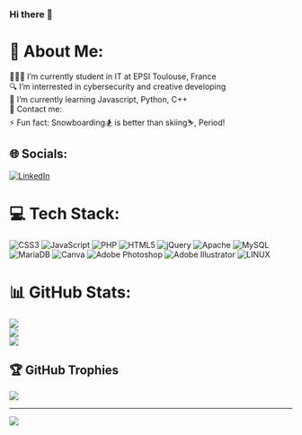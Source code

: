 ### Hi there 👋

# 💫 About Me:
🧑🏽‍💻 I’m currently student in IT at EPSI Toulouse, France<br>🔍 I’m interrested in cybersecurity and creative developing<br>🌱 I’m currently learning Javascript, Python, C++<br>💬 Contact me: <br>⚡ Fun fact: Snowboarding🏂 is better than skiing⛷, Period!


## 🌐 Socials:
[![LinkedIn](https://img.shields.io/badge/LinkedIn-%230077B5.svg?logo=linkedin&logoColor=white)](https://linkedin.com/in/remy-eroes) 

# 💻 Tech Stack:
![CSS3](https://img.shields.io/badge/css3-%231572B6.svg?style=flat&logo=css3&logoColor=white) ![JavaScript](https://img.shields.io/badge/javascript-%23323330.svg?style=flat&logo=javascript&logoColor=%23F7DF1E) ![PHP](https://img.shields.io/badge/php-%23777BB4.svg?style=flat&logo=php&logoColor=white) ![HTML5](https://img.shields.io/badge/html5-%23E34F26.svg?style=flat&logo=html5&logoColor=white) ![jQuery](https://img.shields.io/badge/jquery-%230769AD.svg?style=flat&logo=jquery&logoColor=white) ![Apache](https://img.shields.io/badge/apache-%23D42029.svg?style=flat&logo=apache&logoColor=white) ![MySQL](https://img.shields.io/badge/mysql-%2300f.svg?style=flat&logo=mysql&logoColor=white) ![MariaDB](https://img.shields.io/badge/MariaDB-003545?style=flat&logo=mariadb&logoColor=white) ![Canva](https://img.shields.io/badge/Canva-%2300C4CC.svg?style=flat&logo=Canva&logoColor=white) ![Adobe Photoshop](https://img.shields.io/badge/adobephotoshop-%2331A8FF.svg?style=flat&logo=adobephotoshop&logoColor=white) ![Adobe Illustrator](https://img.shields.io/badge/adobeillustrator-%23FF9A00.svg?style=flat&logo=adobeillustrator&logoColor=white) ![LINUX](https://img.shields.io/badge/Linux-FCC624?style=flat&logo=linux&logoColor=black) 
# 📊 GitHub Stats:
![](https://github-readme-stats.vercel.app/api?username=RemyEroes&theme=dark&hide_border=false&include_all_commits=true&count_private=true)<br/>
![](https://github-readme-streak-stats.herokuapp.com/?user=RemyEroes&theme=dark&hide_border=false)<br/>
![](https://github-readme-stats.vercel.app/api/top-langs/?username=RemyEroes&theme=dark&hide_border=false&include_all_commits=true&count_private=true&layout=compact)

## 🏆 GitHub Trophies
![](https://github-profile-trophy.vercel.app/?username=RemyEroes&theme=radical&no-frame=false&no-bg=true&margin-w=4)


---
[![](https://visitcount.itsvg.in/api?id=RemyEroes&icon=5&color=3)](https://visitcount.itsvg.in)

<!-- Proudly created with GPRM ( https://gprm.itsvg.in ) -->
